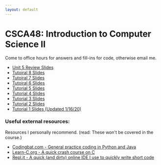 ```yaml
---
layout: default
---
```


# CSCA48: Introduction to Computer Science II

Come to office hours for answers and fill-ins for code, otherwise email me.

*   [Unit 5 Review Slides](https://drive.google.com/file/d/1HyyRqHu9yElwcES-Fh5A31PfGmqX3yOn/view?usp=sharing)
*   [Tutoiral 8 Slides](https://docs.google.com/presentation/d/1Fn_BPXeCyH-TZOZuRoLlynl12pZwLSQV8Rx8qwESV_I/edit?usp=sharing)
*   [Tutoiral 7 Slides](https://docs.google.com/presentation/d/1egPt24OtFC-nN2N5pv7a0AqKDE_FAZ3CJhXML7bzcE0/edit?usp=sharing)
*   [Tutoiral 6 Slides](https://docs.google.com/presentation/d/1aY0LlTUbI88K7Dvm3OY1iTJzu9CuUvpwuRpN8-ogHfc/edit?usp=sharing)
*   [Tutorial 5 Slides](https://docs.google.com/presentation/d/1aAGHS6vIA2hgWxDX8QGwop5BNpVT-GNOCdsl0pf92EI/edit?usp=sharing)
*   [Tutorial 4 Slides](https://docs.google.com/presentation/d/1iD9PLKfKkzPLBDRj335Wa77dJQ5WcHZHceNLY3H0_LU/edit?usp=sharing)
*   [Tutorial 3 Slides](https://docs.google.com/presentation/d/1m6VDSzf2LJZrcbEbDUtLYQ5Mml76ALhBT-x1rQ_MLFs/edit?usp=sharing)
*   [Tutorial 2 Slides](https://docs.google.com/presentation/d/10YSE_OE9KGFSJf4I5OXe6ocJG_3cw_UEEPfH4QiBJ1w/edit?usp=sharing)
*   [Tutorial 1 Slides (Updated 1/16/20)](https://docs.google.com/presentation/d/1n9EvrB7oYZbjV5hqc7FSEAoWsqyoJ_PtCyDEJKmSLHU/edit?usp=sharing)

### Useful external resources:

Resources I personally recommend. (read: These won't be covered in the course.)

*   [Codingbat.com - General practice coding in Python and Java](https://codingbat.com/python)
*   [Learn-C.org - A quick crash course on C](https://www.learn-c.org/)
*   [Repl.it - A quick (and dirty) online IDE I use to quickly write short code](https://repl.it/languages/c)
